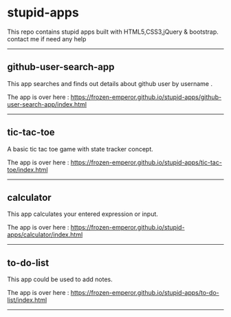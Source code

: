 # stupid-apps
This repo contains stupid apps built with HTML5,CSS3,jQuery &amp; bootstrap. contact me if need any help

---

## github-user-search-app
This app searches and finds out details about github user by username .

The app is over here : https://frozen-emperor.github.io/stupid-apps/github-user-search-app/index.html

---

## tic-tac-toe
A basic tic tac toe game with state tracker concept.

The app is over here : https://frozen-emperor.github.io/stupid-apps/tic-tac-toe/index.html

---

## calculator
This app calculates your entered expression or input.

The app is over here : https://frozen-emperor.github.io/stupid-apps/calculator/index.html

---

## to-do-list
This app could be used to add notes.

The app is over here : https://frozen-emperor.github.io/stupid-apps/to-do-list/index.html

---